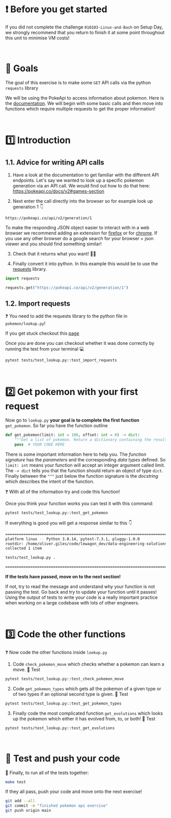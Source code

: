 
# ❗ Before you get started

If you did not complete the challenge `010103-Linux-and-Bash` on Setup Day, we strongly recommend that you return to finish it at some point throughout this unit to minimise VM costs!

<br>

# 🎯 Goals

The goal of this exercise is to make some `GET` API calls via the python `requests` library

We will be using the PokeApi to access information about pokemon. Here is the [documentation](https://pokeapi.co/docs/v2). We will begin with some basic calls and then move into functions which require multiple requests to get the proper information!

<br>

# 1️⃣ Introduction
## 1.1. Advice for writing API calls

1. Have a look at the documentation to get familiar with the different API endpoints. Let's say we wanted to look up a specific pokemon generation via an API call. We would find out how to do that here: https://pokeapi.co/docs/v2#games-section

2. Next enter the call directly into the browser so for example look up generation 1 👇

```
https://pokeapi.co/api/v2/generation/1
```

To make the responding JSON object easier to interact with in a web browser we recommend adding an extension for [firefox](https://addons.mozilla.org/en-GB/firefox/addon/jsonview/) or for [chrome](https://chrome.google.com/webstore/detail/json-viewer/gbmdgpbipfallnflgajpaliibnhdgobh). If you use any other browser do a google search for your browser + json viewer and you should find something similar!

3. Check that it returns what you want! 🕵️‍♀️

4. Finally convert it into python. In this example this would be to use the [requests](https://requests.readthedocs.io/en/latest/) library.

```python
import requests

requests.get("https://pokeapi.co/api/v2/generation/1")
```

## 1.2. Import requests

❓ You need to add the requests library to the python file in `pokemon/lookup.py`!

If you get stuck checkout this [page](https://requests.readthedocs.io/en/latest/user/quickstart/)

Once you are done you can checkout whether it was done correctly by running the test from your terminal 💻

```bash
pytest tests/test_lookup.py::test_import_requests
```

<br>

# 2️⃣ Get pokemon with your first request

Now go to `lookup.py` **your goal is to complete the first function** `get_pokemon`.
So far you have the function outline

```python
def get_pokemon(limit: int = 100, offset: int = 0) -> dict:
    """Get a list of pokemon. Return a dictionary containing the results. Limit the results to `limit` and offset by `offset`"""
    pass  # YOUR CODE HERE
```

There is some important information here to help you. The *function signature* has the *parameters* and the corresponding *data types* defined. So `limit: int` means your function will accept an integer argument called limit. The `-> dict` tells you that the function should return an object of type `dict`. Finally between the `"""` just below the function signature is the *docstring* which describes the intent of the function.

❓ With all of the information try and code this function!

Once you think your function works you can test it with this command:

```bash
pytest tests/test_lookup.py::test_get_pokemon
```

If everything is good you will get a response similar to this 👇

```bash
============================================================================================================== test session starts ===============================================================================================================
platform linux -- Python 3.8.14, pytest-7.3.1, pluggy-1.0.0
rootdir: /home/oliver.giles/code/lewagon_dev/data-engineering-solutions/01-Software-Engineering-Best-Practices/02-Python-For-Data-Engineering/01-API-Requests
collected 1 item

tests/test_lookup.py .                                                                                                                                                                                                                     [100%]

=============================================================================================================== 1 passed in 0.60s ================================================================================================================
```

**If the tests have passed, move on to the next section!**

If not, try to read the message and understand why your function is not passing the test. Go back and try to update your function until it passes! Using the output of tests to write your code is a really important practice when working on a large codebase with lots of other engineers.

<br>

# 3️⃣ Code the other functions

❓ Now code the other functions inside `lookup.py`

1. Code `check_pokemon_move` which checks whether a pokemon can learn a move.
🧪 Test
```bash
pytest tests/test_lookup.py::test_check_pokemon_move
```
2. Code `get_pokemon_types` which gets all the pokemon of a given type or of two types if an optional second type is given.
🧪 Test
```bash
pytest tests/test_lookup.py::test_get_pokemon_types
```
3. Finally code the most complicated function `get_evolutions` which looks up the pokemon which either it has evolved from, to, or both!
🧪 Test
```bash
pytest tests/test_lookup.py::test_get_evolutions
```

<br>

# 🏁 Test and push your code

🚀 Finally, to run all of the tests together:

```bash
make test
```

If they all pass, push your code and move onto the next exercise!

```bash
git add --all
git commit -m "finished pokemon api exercise"
git push origin main
```
<br>
